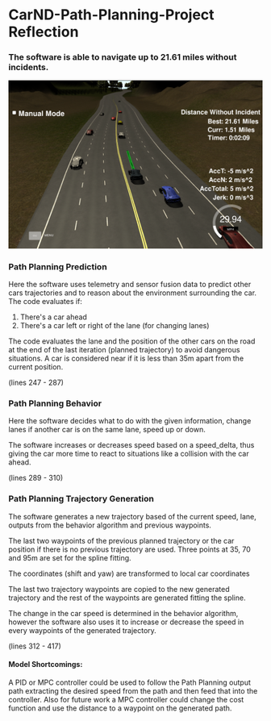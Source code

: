 # CarND-Path-Planning-Project Reflection

[//]: # (Image References)

[image1]: ./snapshot.png "Navigating"

### The software is able to navigate up to 21.61 miles without incidents.

![alt text][image1]

### Path Planning Prediction
Here the software uses telemetry and sensor fusion data to predict other cars
trajectories and to reason about the environment surrounding the car.
The code evaluates if:
  1) There's a car ahead
  2) There's a car left or right of the lane (for changing lanes)

The code evaluates the lane and the position of the other cars on the road at the
end of the last iteration (planned trajectory) to avoid dangerous situations. A car
is considered near if it is less than 35m apart from the current position.

(lines 247 - 287)

### Path Planning Behavior

Here the software decides what to do with the given information, change lanes
if another car is on the same lane, speed up or down.

The software increases or decreases speed based on a speed_delta, thus giving the
car more time to react to situations like a collision with the car ahead.

(lines 289 - 310)

### Path Planning Trajectory Generation

The software generates a new trajectory based of the current speed, lane,
outputs from the behavior algorithm and previous waypoints.

The last two waypoints of the previous planned trajectory or the car position if there is no previous trajectory are used. Three points at 35, 70 and 95m are set for the spline fitting.

The coordinates (shift and yaw) are transformed  to local car coordinates

The last two trajectory waypoints are copied to the new generated trajectory and
the rest of the waypoints are generated fitting the spline.

The change in the car speed is determined in the behavior algorithm, however the software
also uses it to increase or decrease the speed in every waypoints of the generated trajectory.

(lines 312 - 417)

#### Model Shortcomings:
A PID or MPC controller could be used to follow the Path Planning output path
extracting the desired speed from the path and then feed that into the controller.
Also for future work a MPC controller could change the cost function and use the distance
to a waypoint on the generated path.
